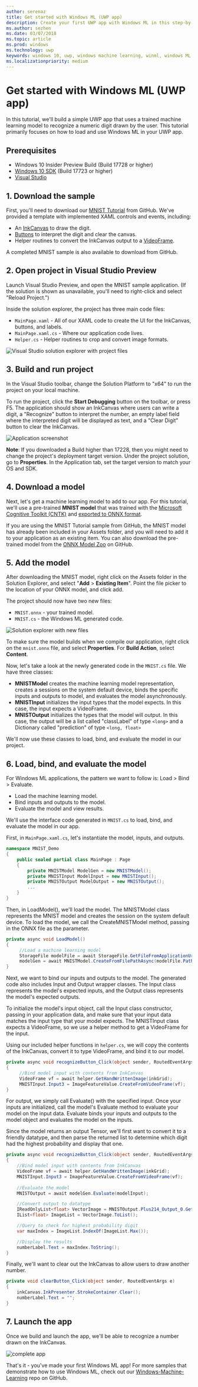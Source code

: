 ```yaml
---
author: serenaz
title: Get started with Windows ML (UWP app)
description: Create your first UWP app with Windows ML in this step-by-step tutorial.
ms.author: sezhen
ms.date: 03/07/2018
ms.topic: article
ms.prod: windows
ms.technology: uwp
keywords: windows 10, uwp, windows machine learning, winml, windows ML
ms.localizationpriority: medium
---
```


# Get started with Windows ML (UWP app)

In this tutorial, we'll build a simple UWP app that uses a trained machine learning model to recognize a numeric digit drawn by the user. This tutorial primarily focuses on how to load and use Windows ML in your UWP app.

## Prerequisites

- Windows 10 Insider Preview Build (Build 17728 or higher)
- [Windows 10 SDK](https://www.microsoft.com/en-us/software-download/windowsinsiderpreviewSDK) (Build 17723 or higher)
- [Visual Studio](https://developer.microsoft.com/windows/downloads)

## 1. Download the sample

First, you'll need to download our [MNIST Tutorial](https://github.com/Microsoft/Windows-Machine-Learning/tree/RS5/Samples/MNIST/Tutorial/cs) from GitHub. We've provided a template with implemented XAML controls and events, including:

- An [InkCanvas](https://docs.microsoft.com/uwp/api/windows.ui.xaml.controls.inkcanvas) to draw the digit.
- [Buttons](https://docs.microsoft.com/uwp/api/windows.ui.xaml.controls.button) to interpret the digit and clear the canvas.
- Helper routines to convert the InkCanvas output to a [VideoFrame](https://docs.microsoft.com/uwp/api/windows.media.videoframe).

A completed MNIST sample is also available to download from GitHub.

## 2. Open project in Visual Studio Preview

Launch Visual Studio Preview, and open the MNIST sample application. (If the solution is shown as unavailable, you'll need to right-click and select "Reload Project.")

Inside the solution explorer, the project has three main code files:

- `MainPage.xaml` - All of our XAML code to create the UI for the InkCanvas, buttons, and labels.
- `MainPage.xaml.cs` - Where our application code lives.
- `Helper.cs` - Helper routines to crop and convert image formats.

![Visual Studio solution explorer with project files](images/get-started1.png)

## 3. Build and run project

In the Visual Studio toolbar, change the Solution Platform to "x64" to run the project on your local machine.

To run the project, click the **Start Debugging** button on the toolbar, or press F5. The application should show an InkCanvas where users can write a digit, a "Recognize" button to interpret the number, an empty label field where the interpreted digit will be displayed as text, and a "Clear Digit" button to clear the InkCanvas.

![Application screenshot](images/get-started2.png)

**Note**: If you downloaded a Build higher than 17228, then you might need to change the project's deployment target version. Under the project solution, go to **Properties**. In the Application tab, set the target version to match your OS and SDK.

## 4. Download a model

Next, let's get a machine learning model to add to our app. For this tutorial, we'll use a pre-trained **MNIST model** that was trained with the [Microsoft Cognitive Toolkit (CNTK)](https://docs.microsoft.com/cognitive-toolkit/) and [exported to ONNX format](https://github.com/onnx/tutorials/blob/master/tutorials/CntkOnnxExport.ipynb).

If you are using the MNIST Tutorial sample from GitHub, the MNIST model has already been included in your Assets folder, and you will need to add it to your application as an existing item. You can also download the pre-trained model from the [ONNX Model Zoo](https://github.com/onnx/models) on GitHub.

## 5. Add the model

After downloading the MNIST model, right click on the Assets folder in the Solution Explorer, and select "**Add** > **Existing Item**". Point the file picker to the location of your ONNX model, and click add.

The project should now have two new files:

- `MNIST.onnx` - your trained model.
- `MNIST.cs` - the Windows ML generated code.

![Solution explorer with new files](images/get-started3.png)

To make sure the model builds when we compile our application, right click on the `mnist.onnx` file, and select **Properties**. For **Build Action**, select **Content**.

Now, let's take a look at the newly generated code in the `MNIST.cs` file. We have three classes:

- **MNISTModel** creates the machine learning model representation, creates a sessions on the system default device, binds the specific inputs and outputs to model, and evaluates the model asynchronously. 
- **MNISTInput** initializes the input types that the model expects. In this case, the input expects a VideoFrame.
- **MNISTOutput** initializes the types that the model will output. In this case, the output will be a list called "classLabel" of type `<long>` and a Dictionary called "prediction" of type `<long, float>`

We'll now use these classes to load, bind, and evaluate the model in our project.

## 6. Load, bind, and evaluate the model

For Windows ML applications, the pattern we want to follow is: Load > Bind > Evaluate.

- Load the machine learning model.
- Bind inputs and outputs to the model.
- Evaluate the model and view results.

We'll use the interface code generated in `MNIST.cs` to load, bind, and evaluate the model in our app.

First, in `MainPage.xaml.cs`, let's instantiate the model, inputs, and outputs.

```csharp
namespace MNIST_Demo
{
	public sealed partial class MainPage : Page
	{
	    private MNISTModel ModelGen = new MNISTModel();
	    private MNISTInput ModelInput = new MNISTInput();
	    private MNISTOutput ModelOutput = new MNISTOutput();
	    ...
	}
}
```

Then, in LoadModel(), we'll load the model. The MNISTModel class represents the MNIST model and creates the session on the system default device. To load the model, we call the CreateMNISTModel method, passing in the ONNX file as the parameter.

```csharp
private async void LoadModel()
{
     //Load a machine learning model
     StorageFile modelFile = await StorageFile.GetFileFromApplicationUriAsync(new Uri($"ms-appx:///Assets/model.onnx"));
     modelGen = await MNISTModel.CreateFromFilePathAsync(modelFile.Path);
}
```

Next, we want to bind our inputs and outputs to the model. The generated code also includes Input and Output wrapper classes. The Input class represents the model's expected inputs, and the Output class represents the model's expected outputs.

To initialize the model's input object, call the Input class constructor, passing in your application data, and make sure that your input data matches the input type that your model expects. The MNISTInput class expects a VideoFrame, so we use a helper method to get a VideoFrame for the input.

Using our included helper functions in `helper.cs`, we will copy the contents of the InkCanvas, convert it to type VideoFrame, and bind it to our model.

```csharp
private async void recognizeButton_Click(object sender, RoutedEventArgs e)
{
     //Bind model input with contents from InkCanvas
     VideoFrame vf = await helper.GetHandWrittenImage(inkGrid);
     MNISTInput.Input3 = ImageFeatureValue.CreateFromVideoFrame(vf);
}
```

For output, we simply call Evaluate() with the specified input. Once your inputs are initialized, call the model's Evaluate method to evaluate your model on the input data. Evaluate binds your inputs and outputs to the model object and evaluates the model on the inputs.

Since the model returns an output Tensor, we'll first want to convert it to a friendly datatype, and then parse the returned list to determine which digit had the highest probability and display that one.

```csharp
private async void recognizeButton_Click(object sender, RoutedEventArgs e)
{
    //Bind model input with contents from InkCanvas
    VideoFrame vf = await helper.GetHandWrittenImage(inkGrid);
    MNISTInput.Input3 = ImageFeatureValue.CreateFromVideoFrame(vf);
            
    //Evaluate the model
    MNISTOutput = await modelGen.Evaluate(modelInput);

    //Convert output to datatype
    IReadOnlyList<float> VectorImage = MNISTOutput.Plus214_Output_0.GetAsVectorView();
    IList<float> ImageList = VectorImage.ToList();

    //Query to check for highest probability digit
    var maxIndex = ImageList.IndexOf(ImageList.Max());

    //Display the results
    numberLabel.Text = maxIndex.ToString();
}
```

Finally, we'll want to clear out the InkCanvas to allow users to draw another number.

```csharp
private void clearButton_Click(object sender, RoutedEventArgs e)
{
    inkCanvas.InkPresenter.StrokeContainer.Clear();
    numberLabel.Text = "";
}
```

## 7. Launch the app

Once we build and launch the app, we'll be able to recognize a number drawn on the InkCanvas.

![complete app](images/get-started4.png)

That's it - you've made your first Windows ML app! For more samples that demonstrate how to use Windows ML, check out our [Windows-Machine-Learning](https://github.com/Microsoft/Windows-Machine-Learning) repo on GitHub.

